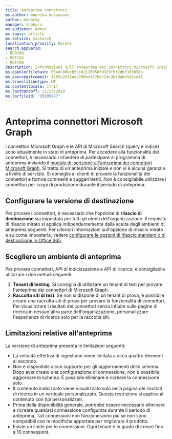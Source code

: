 ```yaml
---
title: Anteprima connettori
ms.author: mounika.narayanan
author: monaray
manager: shohara
ms.audience: Admin
ms.topic: article
ms.service: mssearch
localization_priority: Normal
search.appverid:
- BFB160
- MET150
- MOE150
description: Informazioni sull'anteprima dei connettori Microsoft Graph per Microsoft Search.
ms.openlocfilehash: 054dc00bcb5cc0c110858fd329fbf2dbf16fb38b
ms.sourcegitcommit: 1255c2612aec290ae117bdc24c3b4dabd1e5ca11
ms.translationtype: MT
ms.contentlocale: it-IT
ms.lasthandoff: 11/23/2019
ms.locfileid: "39205877"
---
```

# <a name="microsoft-graph-connectors-preview"></a>Anteprima connettori Microsoft Graph

I connettori Microsoft Graph e le API di Microsoft Search (query e indice) sono attualmente in stato di anteprima. Per accedere alla funzionalità dei connettori, è necessario richiedere di partecipare al programma di anteprima inviando il <a href="https://forms.office.com/Pages/ResponsePage.aspx?id=v4j5cvGGr0GRqy180BHbRxWYgu82J_RFnMMATAS6_chUNVYwNU1CMDNZUDBSSDZKWVo2RDJDRjRLQi4u" target="_blank">modulo di iscrizione all'anteprima dei connettori Microsoft Graph</a>. Si tratta di un'anteprima iniziale e non vi è alcuna garanzia a livello di servizio. Si consiglia ai clienti di provare la funzionalità dei connettori e fornire commenti e suggerimenti. Non è consigliabile utilizzare i connettori per scopi di produzione durante il periodo di anteprima.

## <a name="set-up-targeted-release"></a>Configurare la versione di destinazione
Per provare i connettori, è necessario che l'opzione di **rilascio di destinazione** sia impostata per tutti gli utenti dell'organizzazione. Il requisito di rilascio mirato si applica indipendentemente dalla scelta degli ambienti di anteprima seguenti.
Per ulteriori informazioni sull'opzione di rilascio mirato e su come impostarla, vedere <a href="https://docs.microsoft.com/office365/admin/manage/release-options-in-office-365?view=o365-worldwide" target="_blank">configurare le opzioni di rilascio standard o di destinazione in Office 365</a>.

## <a name="choose-a-preview-environment"></a>Scegliere un ambiente di anteprima 
Per provare connettori, API di indicizzazione e API di ricerca, è consigliabile utilizzare i due metodi seguenti:
1. **Tenant di testing**.  Si consiglia di utilizzare un tenant di test per provare l'anteprima dei connettori di Microsoft Graph.
2. **Raccolta siti di test**. Se non si dispone di un tenant di prova, è possibile creare una raccolta siti di prova per provare la funzionalità di connettori. Per visualizzare i risultati dei connettori senza influire sulle pagine di ricerca in nessun'altra parte dell'organizzazione, personalizzare l'esperienza di ricerca solo per la raccolta siti.

## <a name="preview-limitations"></a>Limitazioni relative all'anteprima
La versione di anteprima presenta le limitazioni seguenti:
* La velocità effettiva di ingestione viene limitata a circa quattro elementi al secondo.
* Non è disponibile alcun supporto per gli aggiornamenti dello schema. Dopo aver creato una configurazione di connessione, non è possibile aggiornare lo schema. È possibile eliminare e ricreare la connessione solo.
* Il contenuto indicizzato viene visualizzato solo nella pagina dei risultati di ricerca in un verticale personalizzato. Questa restrizione si applica al contenuto con tipi personalizzati.
* Prima della disponibilità generale, potrebbe essere necessario eliminare e ricreare qualsiasi connessione configurata durante il periodo di anteprima. Tali connessioni non funzioneranno più se non sono compatibili con le modifiche apportate per migliorare il prodotto.
* Esiste un limite per le connessioni. Ogni tenant è in grado di creare fino a 10 connessioni.
